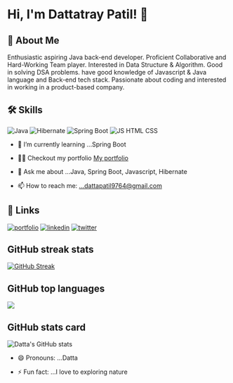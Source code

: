 # Hi, I'm Dattatray Patil! 👋


## 🚀 About Me
Enthusiastic aspiring Java back-end developer. Proficient Collaborative and Hard-Working Team player. Interested in Data Structure & Algorithm. Good in solving DSA problems. have good knowledge of Javascript & Java language and Back-end tech stack. Passionate about coding and interested in working in a product-based company.  



## 🛠 Skills
![Java](https://th.bing.com/th?id=OIP.F7Gvy_aFbQJtioB1n7KqsQHaEL&w=332&h=187&c=8&rs=1&qlt=90&o=6&dpr=1.3&pid=3.1&rm=2)
![Hibernate](https://th.bing.com/th?id=OIP.-dwtOAr_bY_rW4sn__4NFAHaHa&w=181&h=181&c=8&rs=1&qlt=90&o=6&dpr=1.3&pid=3.1&rm=2)
![Spring Boot](https://th.bing.com/th?id=OIP.iG4Qt0D9g9yLNxWZmUN8NgHaD4&w=345&h=181&c=8&rs=1&qlt=90&o=6&dpr=1.3&pid=3.1&rm=2)
![JS HTML CSS](https://www.freepnglogos.com/uploads/javascript-png/logo-html5-js-css3-png-transparent-logo-4.png)


- 🌱 I’m currently learning ...Spring Boot
- 👨‍💻 Checkout my portfolio [My portfolio](https://datta0237.github.io/)
- 💬 Ask me about ...Java, Spring Boot, Javascript, Hibernate


- 📫 How to reach me: ...dattapatil9764@gmail.com


## 🔗 Links
[![portfolio](https://img.shields.io/badge/my_portfolio-000?style=for-the-badge&logo=ko-fi&logoColor=white)](https://datta0237.github.io/)
[![linkedin](https://img.shields.io/badge/linkedin-0A66C2?style=for-the-badge&logo=linkedin&logoColor=white)](https://www.linkedin.com/in/dattatray-patil-446502125/)
[![twitter](https://img.shields.io/badge/twitter-1DA1F2?style=for-the-badge&logo=twitter&logoColor=white)](https://twitter.com/)

## GitHub streak stats
[![GitHub Streak](https://github-readme-streak-stats.herokuapp.com?user=Datta0237&theme=shades-of-purple&animation=fadeIn)](https://git.io/streak-stats)

## GitHub top languages 

<img src="https://github-readme-stats.vercel.app/api/top-langs/?username=Datta0237"/>

## GitHub stats card

![Datta's GitHub stats](https://github-readme-stats.vercel.app/api?username=Datta0237&count_private=true?type=rounded&color=gradient&text=%20asdf%20&height=300&fontSize=100&textBg=true)



- 😄 Pronouns: ...Datta


- ⚡ Fun fact: ...I love to exploring nature

